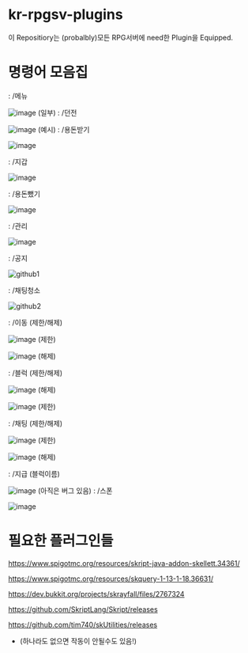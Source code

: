 # kr-rpgsv-plugins
이 Repositiory는 (probalbly)모든 RPG서버에 need한 Plugin을 Equipped.

# 명령어 모음집
: /메뉴

![image](https://user-images.githubusercontent.com/89384053/164959338-1203179f-d28c-4bcb-9e5f-f43237c8310c.png)
(일부)
: /던전

![image](https://user-images.githubusercontent.com/89384053/164959361-7969c930-7f7e-4c88-a159-ff6964ae4f35.png)
(예시)
: /용돈받기

![image](https://user-images.githubusercontent.com/89384053/164959210-d3b8dc85-dbd4-4031-8bad-995b1dfa7c12.png)

: /지갑

![image](https://user-images.githubusercontent.com/89384053/164959231-9de05143-ee75-49a8-acf8-1c232fa54fd0.png)

: /용돈뺐기

![image](https://user-images.githubusercontent.com/89384053/164959219-34677c46-d6b6-4778-9aba-93036eb118b6.png)

: /관리

![image](https://user-images.githubusercontent.com/89384053/164959199-fa694dad-8785-4fa6-a917-33510f2b89f2.png)

: /공지

![github1](https://user-images.githubusercontent.com/89384053/164959113-0cec29e6-6c0b-41e3-b2f4-011196ef3200.png)

: /채팅청소

![github2](https://user-images.githubusercontent.com/89384053/164959123-59f027b2-27dc-423e-8a41-bf0a02fbfbdd.png)

: /이동 (제한/해제)

![image](https://user-images.githubusercontent.com/89384053/164959163-8029ff65-fc04-4d4b-b46f-132a5c0bf6b8.png) (제한)


![image](https://user-images.githubusercontent.com/89384053/164959181-1fff627c-f5f8-458e-9346-9d7b4be310da.png) (해제)

: /블럭 (제한/해제)

![image](https://user-images.githubusercontent.com/89384053/164959286-0a1df3b3-29fd-4fa8-91be-d24ee4559f0a.png) (해제)

![image](https://user-images.githubusercontent.com/89384053/164959311-49794259-cff1-4405-b9bc-c029a2497700.png) (제한)

: /채팅 (제한/해제)

![image](https://user-images.githubusercontent.com/89384053/164959255-102e7286-22c8-49d5-8671-2577cd15203c.png) (제한)

![image](https://user-images.githubusercontent.com/89384053/164959269-163c505e-b168-4f18-a375-939d23c013ee.png) (해제)

: /지급 (블럭이름)

![image](https://user-images.githubusercontent.com/89384053/164959328-3966836f-36f2-4f2b-be29-7127f5d9249a.png)
(아직은 버그 있음)
: /스폰

![image](https://user-images.githubusercontent.com/89384053/164959155-b1a000f9-90b5-44f7-93b2-d27d119ef0b9.png)


# 필요한 플러그인들
https://www.spigotmc.org/resources/skript-java-addon-skellett.34361/

https://www.spigotmc.org/resources/skquery-1-13-1-18.36631/

https://dev.bukkit.org/projects/skrayfall/files/2767324

https://github.com/SkriptLang/Skript/releases

https://github.com/tim740/skUtilities/releases

* (하나라도 없으면 작동이 안될수도 있음!)
